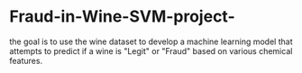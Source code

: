 # Fraud-in-Wine-SVM-project-
the goal is to use the wine dataset  to develop a machine learning model that attempts to predict if a wine is "Legit" or "Fraud" based on various chemical features. 
